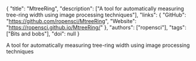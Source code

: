 {
  "title": "MtreeRing",
  "description": ["A tool for automatically measuring tree-ring width using image processing techniques"],
  "links": {
    "GitHub": "https://github.com/ropensci/MtreeRing",
    "Website": "https://ropensci.github.io/MtreeRing/"
  },
  "authors": ["ropensci"],
  "tags": ["Bits and bobs"],
  "doi": null
}

<!-- Generated by csv2md.R – do not edit by hand -->

A tool for automatically measuring tree-ring width using image processing techniques